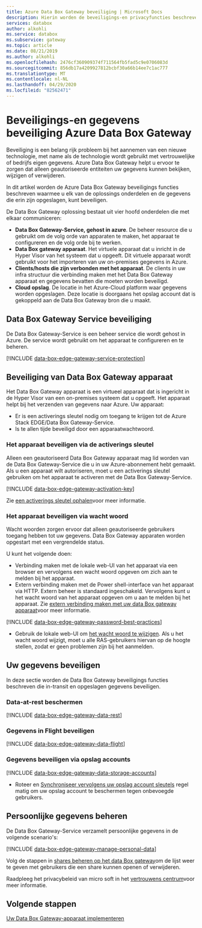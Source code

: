 ```yaml
---
title: Azure Data Box Gateway beveiliging | Microsoft Docs
description: Hierin worden de beveiligings-en privacyfuncties beschreven voor het beveiligen van uw Azure Data Box Gateway virtuele apparaten, services en gegevens, on-premises en in de Cloud.
services: databox
author: alkohli
ms.service: databox
ms.subservice: gateway
ms.topic: article
ms.date: 08/21/2019
ms.author: alkohli
ms.openlocfilehash: 2476cf360909374f711564fb5fad5c9e0706083d
ms.sourcegitcommit: 856db17a4209927812bcbf30a66b14ee7c1ac777
ms.translationtype: MT
ms.contentlocale: nl-NL
ms.lasthandoff: 04/29/2020
ms.locfileid: "82562471"
---
```

# <a name="azure-data-box-gateway-security-and-data-protection"></a>Beveiligings-en gegevens beveiliging Azure Data Box Gateway

Beveiliging is een belang rijk probleem bij het aannemen van een nieuwe technologie, met name als de technologie wordt gebruikt met vertrouwelijke of bedrijfs eigen gegevens. Azure Data Box Gateway helpt u ervoor te zorgen dat alleen geautoriseerde entiteiten uw gegevens kunnen bekijken, wijzigen of verwijderen.

In dit artikel worden de Azure Data Box Gateway beveiligings functies beschreven waarmee u elk van de oplossings onderdelen en de gegevens die erin zijn opgeslagen, kunt beveiligen.

De Data Box Gateway oplossing bestaat uit vier hoofd onderdelen die met elkaar communiceren:

- **Data Box Gateway-Service, gehost in azure**. De beheer resource die u gebruikt om de volg orde van apparaten te maken, het apparaat te configureren en de volg orde bij te werken.
- **Data Box gateway apparaat**. Het virtuele apparaat dat u inricht in de Hyper Visor van het systeem dat u opgeeft. Dit virtuele apparaat wordt gebruikt voor het importeren van uw on-premises gegevens in Azure.
- **Clients/hosts die zijn verbonden met het apparaat**. De clients in uw infra structuur die verbinding maken met het Data Box Gateway apparaat en gegevens bevatten die moeten worden beveiligd.
- **Cloud opslag**. De locatie in het Azure-Cloud platform waar gegevens worden opgeslagen. Deze locatie is doorgaans het opslag account dat is gekoppeld aan de Data Box Gateway bron die u maakt.


## <a name="data-box-gateway-service-protection"></a>Data Box Gateway Service beveiliging

De Data Box Gateway-Service is een beheer service die wordt gehost in Azure. De service wordt gebruikt om het apparaat te configureren en te beheren.

[!INCLUDE [data-box-edge-gateway-service-protection](../../includes/data-box-edge-gateway-service-protection.md)]

## <a name="data-box-gateway-device-protection"></a>Beveiliging van Data Box Gateway apparaat

Het Data Box Gateway apparaat is een virtueel apparaat dat is ingericht in de Hyper Visor van een on-premises systeem dat u opgeeft. Het apparaat helpt bij het verzenden van gegevens naar Azure. Uw apparaat:

- Er is een activerings sleutel nodig om toegang te krijgen tot de Azure Stack EDGE/Data Box Gateway-Service.
- Is te allen tijde beveiligd door een apparaatwachtwoord.
<!---  secure boot enabled.
- Runs Windows Defender Device Guard. Device Guard allows you to run only trusted applications that you define in your code integrity policies.-->

### <a name="protect-the-device-via-activation-key"></a>Het apparaat beveiligen via de activerings sleutel

Alleen een geautoriseerd Data Box Gateway apparaat mag lid worden van de Data Box Gateway-Service die u in uw Azure-abonnement hebt gemaakt. Als u een apparaat wilt autoriseren, moet u een activerings sleutel gebruiken om het apparaat te activeren met de Data Box Gateway-Service.

[!INCLUDE [data-box-edge-gateway-activation-key](../../includes/data-box-edge-gateway-activation-key.md)]

Zie [een activerings sleutel ophalen](data-box-gateway-deploy-prep.md#get-the-activation-key)voor meer informatie.

### <a name="protect-the-device-via-password"></a>Het apparaat beveiligen via wacht woord

Wacht woorden zorgen ervoor dat alleen geautoriseerde gebruikers toegang hebben tot uw gegevens. Data Box Gateway apparaten worden opgestart met een vergrendelde status.

U kunt het volgende doen:

- Verbinding maken met de lokale web-UI van het apparaat via een browser en vervolgens een wacht woord opgeven om zich aan te melden bij het apparaat.
- Extern verbinding maken met de Power shell-interface van het apparaat via HTTP. Extern beheer is standaard ingeschakeld. Vervolgens kunt u het wacht woord van het apparaat opgeven om u aan te melden bij het apparaat. Zie [extern verbinding maken met uw data Box gateway apparaat](data-box-gateway-connect-powershell-interface.md#connect-to-the-powershell-interface)voor meer informatie.

[!INCLUDE [data-box-edge-gateway-password-best-practices](../../includes/data-box-edge-gateway-password-best-practices.md)]
- Gebruik de lokale web-UI om [het wacht woord te wijzigen](data-box-gateway-manage-access-power-connectivity-mode.md#manage-device-access). Als u het wacht woord wijzigt, moet u alle RAS-gebruikers hiervan op de hoogte stellen, zodat er geen problemen zijn bij het aanmelden.


## <a name="protect-your-data"></a>Uw gegevens beveiligen

In deze sectie worden de Data Box Gateway beveiligings functies beschreven die in-transit en opgeslagen gegevens beveiligen.

### <a name="protect-data-at-rest"></a>Data-at-rest beschermen

[!INCLUDE [data-box-edge-gateway-data-rest](../../includes/data-box-edge-gateway-data-rest.md)]

### <a name="protect-data-in-flight"></a>Gegevens in Flight beveiligen

[!INCLUDE [data-box-edge-gateway-data-flight](../../includes/data-box-edge-gateway-data-flight.md)]

### <a name="protect-data-via-storage-accounts"></a>Gegevens beveiligen via opslag accounts

[!INCLUDE [data-box-edge-gateway-data-storage-accounts](../../includes/data-box-edge-gateway-protect-data-storage-accounts.md)]
- Roteer en [Synchroniseer vervolgens uw opslag account sleutels](data-box-gateway-manage-shares.md#sync-storage-keys) regel matig om uw opslag account te beschermen tegen onbevoegde gebruikers.

## <a name="manage-personal-information"></a>Persoonlijke gegevens beheren

De Data Box Gateway-Service verzamelt persoonlijke gegevens in de volgende scenario's:

[!INCLUDE [data-box-edge-gateway-manage-personal-data](../../includes/data-box-edge-gateway-manage-personal-data.md)]

Volg de stappen in [shares beheren op het data Box gateway](data-box-gateway-manage-shares.md)om de lijst weer te geven met gebruikers die een share kunnen openen of verwijderen.

Raadpleeg het privacybeleid van micro soft in het [vertrouwens centrum](https://www.microsoft.com/trustcenter)voor meer informatie.

## <a name="next-steps"></a>Volgende stappen

[Uw Data Box Gateway-apparaat implementeren](data-box-gateway-deploy-prep.md)
